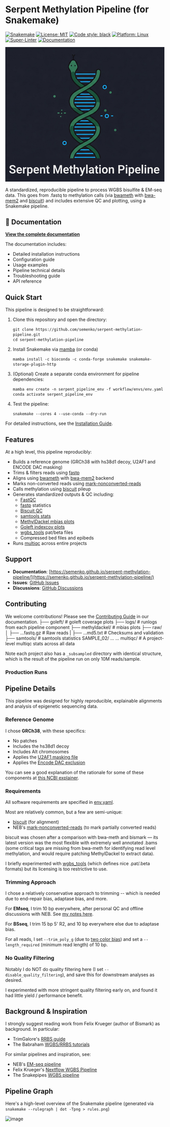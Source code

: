 # Serpent Methylation Pipeline (for Snakemake)

[![Snakemake](https://img.shields.io/badge/snakemake-≥8.0.0-brightgreen.svg)](https://snakemake.github.io)
[![License: MIT](https://img.shields.io/badge/License-MIT-yellow.svg)](https://opensource.org/licenses/MIT)
[![Code style: black](https://img.shields.io/badge/code%20style-black-000000.svg)](https://github.com/psf/black)
[![Platform: Linux](https://img.shields.io/badge/platform-Linux-blue.svg)](https://www.linux.org/)
[![Super-Linter](https://github.com/semenko/serpent-methylation-pipeline/actions/workflows/linter.yml/badge.svg)](https://github.com/marketplace/actions/super-linter)
[![Documentation](https://github.com/semenko/serpent-methylation-pipeline/actions/workflows/docs.yml/badge.svg)](https://semenko.github.io/serpent-methylation-pipeline/)

<img src="serpent-logo.png" width="500px" alt="Serpent Pipeline Logo" />

A standardized, reproducible pipeline to process WGBS bisulfite & EM-seq data. This goes from .fastq to methylation calls (via [bwameth](https://github.com/brentp/bwa-meth) with [bwa-mem2](https://github.com/bwa-mem/bwa-mem2) and [biscuit](https://github.com/huishenlab/biscuit)) and includes extensive QC and plotting, using a Snakemake pipeline.

## 📖 Documentation

**[View the complete documentation](https://semenko.github.io/serpent-methylation-pipeline/)**

The documentation includes:
- Detailed installation instructions
- Configuration guide
- Usage examples
- Pipeline technical details
- Troubleshooting guide
- API reference

## Quick Start

This pipeline is designed to be straightforward:
1. Clone this repository and open the directory:
   ```
   git clone https://github.com/semenko/serpent-methylation-pipeline.git
   cd serpent-methylation-pipeline
   ```
2. Install Snakemake via [mamba](https://github.com/conda-forge/miniforge#mambaforge) (or conda)
   ```
   mamba install -c bioconda -c conda-forge snakemake snakemake-storage-plugin-http
   ```
3. (Optional) Create a separate conda environment for pipeline dependencies:
   ```
   mamba env create -n serpent_pipeline_env -f workflow/envs/env.yaml
   conda activate serpent_pipeline_env
   ```
4. Test the pipeline:
   ```
   snakemake --cores 4 --use-conda --dry-run
   ```

For detailed instructions, see the [Installation Guide](https://semenko.github.io/serpent-methylation-pipeline/installation.html).

## Features

At a high level, this pipeline reproducibly:
- Builds a reference genome (GRCh38 with hs38d1 decoy, U2AF1 and ENCODE DAC masking)
- Trims & filters reads using [fastp](https://github.com/OpenGene/fastp)
- Aligns using [bwameth](https://github.com/brentp/bwa-meth) with [bwa-mem2](https://github.com/bwa-mem/bwa-mem2) backend
- Marks non-converted reads using [mark-nonconverted-reads](https://github.com/nebiolabs/mark-nonconverted-reads)
- Calls methylation using [biscuit](https://github.com/huishenlab/biscuit) pileup
- Generates standardized outputs & QC including:
  - [FastQC](https://www.bioinformatics.babraham.ac.uk/projects/fastqc/)
  - [fastp](https://github.com/OpenGene/fastp) statistics
  - [Biscuit QC](https://huishenlab.github.io/biscuit/)
  - [samtools stats](https://github.com/samtools/samtools)
  - [MethylDackel mbias plots](https://github.com/dpryan79/MethylDackel)
  - [Goleft indexcov plots](https://github.com/brentp/goleft)
  - [wgbs_tools](https://github.com/nloyfer/wgbs_tools) pat/beta files
  - Compressed bed files and epibeds
- Runs [multiqc](https://multiqc.info) across entire projects

## Support

- **Documentation**: [https://semenko.github.io/serpent-methylation-pipeline/](https://semenko.github.io/serpent-methylation-pipeline/)
- **Issues**: [GitHub Issues](https://github.com/semenko/serpent-methylation-pipeline/issues)
- **Discussions**: [GitHub Discussions](https://github.com/semenko/serpent-methylation-pipeline/discussions)

## Contributing

We welcome contributions! Please see the [Contributing Guide](https://semenko.github.io/serpent-methylation-pipeline/contributing.html) in our documentation.
    ├── goleft/                 # goleft coverage plots
    ├── logs/                   # runlogs from each pipeline component
    ├── methyldackel/           # mbias plots
    ├── raw/
    │   ├── ...fastq.gz         # Raw reads
    |   ├── ...md5.txt          # Checksums and validation
    ├── samtools/               # samtools statistics
    SAMPLE_02/
    ...
    ...
    multiqc/                    # A project-level multiqc stats across all data

Note each project also has a `_subsampled` directory with identical structure, which is the result of the pipeline run on only 10M reads/sample.


### Production Runs


## Pipeline Details

This pipeline was designed for highly reproducible, explainable alignments and analysis of epigenetic sequencing data.

### Reference Genome

I chose **GRCh38**, with these specifics:
- No patches
- Includes the hs38d1 decoy
- Includes Alt chromosomes
- Applies the [U2AF1 masking file](https://genomeref.blogspot.com/2021/07/one-of-these-things-doest-belong.html)
- Applies the [Encode DAC exclusion](https://www.encodeproject.org/annotations/ENCSR636HFF/)

You can see a good explanation of the rationale for some of these components at [this NCBI explainer](https://ftp.ncbi.nlm.nih.gov/genomes/all/GCF/000/001/405/GCF_000001405.40_GRCh38.p14/GRCh38_major_release_seqs_for_alignment_pipelines/README_analysis_sets.txt).

### Requirements

All software requirements are specified in [env.yaml](workflow/envs/env.yaml).

Most are relatively common, but a few are semi-unique:
- [biscuit](https://github.com/huishenlab/biscuit) (for alignment)
- NEB's [mark-nonconverted-reads](https://github.com/nebiolabs/mark-nonconverted-reads) (to mark partially converted reads)

biscuit was chosen after a comparison with bwa-meth and bismark — its latest version was the most flexible with extremely well annotated .bams (some critical tags are missing from bwa-meth for identifying read level methylation, and would require patching MethylDackel to extract data).

I briefly experimented with [wgbs_tools](https://github.com/nloyfer/wgbs_tools) (which defines nice .pat/.beta formats) but its licensing is too restrictive to use.

### Trimming Approach

I chose a relatively conservative approach to trimming -- which is needed due to end-repair bias, adaptase bias, and more. 

For **EMseq**, I trim 10 bp everywhere, after personal QC and offline discussions with NEB. See [my notes here](https://github.com/FelixKrueger/Bismark/issues/509).

For **BSseq**, I trim 15 bp 5' R2, and 10 bp everywhere else due to adaptase bias.

For all reads, I set `--trim_poly_g` (due to [two color bias](https://sequencing.qcfail.com/articles/illumina-2-colour-chemistry-can-overcall-high-confidence-g-bases/)) and set a `--length_required` (minimum read length) of 10 bp.

### No Quality Filtering

Notably I do NOT do quality filtering here (I set `--disable_quality_filtering`), and save this for downstream analyses as desired.

I experimented with more stringent quality filtering early on, and found it had little yield / performance benefit. 


## Background & Inspiration

I strongly suggest reading work from Felix Krueger (author of Bismark) as background. In particular:
- TrimGalore's [RRBS guide](https://github.com/FelixKrueger/TrimGalore/blob/master/Docs/RRBS_Guide.pdf)
- The Babraham [WGBS/RRBS tutorials](https://www.bioinformatics.babraham.ac.uk/training.html#bsseq)

For similar pipelines and inspiration, see:
- NEB's [EM-seq pipeline](https://github.com/nebiolabs/EM-seq/)
- Felix Krueger's [Nextflow WGBS Pipeline](https://github.com/FelixKrueger/nextflow_pipelines/blob/master/nf_bisulfite_WGBS)
- The Snakepipes [WGBS pipeline](https://snakepipes.readthedocs.io/en/latest/content/workflows/WGBS.html)


## Pipeline Graph

Here's a high-level overview of the Snakemake pipeline (generated via `snakemake --rulegraph | dot -Tpng > rules.png`)

![image](https://github.com/user-attachments/assets/10e69a66-c196-4c3c-a9c0-461ee14203e6)


